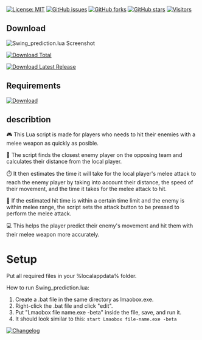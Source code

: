 [![License: MIT](https://img.shields.io/badge/License-MIT-yellow.svg)](https://opensource.org/licenses/MIT)
[![GitHub issues](https://img.shields.io/github/issues/titaniummachine1/Swing_prediction.lua.svg)](https://github.com/titaniummachine1/Swing_prediction.lua/issues)
[![GitHub forks](https://img.shields.io/github/forks/titaniummachine1/Swing_prediction.lua.svg)](https://github.com/titaniummachine1/Swing_prediction.lua/network)
[![GitHub stars](https://img.shields.io/github/stars/titaniummachine1/Swing_prediction.lua.svg)](https://github.com/titaniummachine1/Swing_prediction.lua/stargazers)
[![Visitors](https://visitor-badge.glitch.me/badge?page_id=titaniummachine1/Swing_prediction.lua)](https://github.com/titaniummachine1/Swing_prediction.lua)
## Download

![Swing_prediction.lua Screenshot](https://i.imgur.com/GfCARP3.png)

[![Download Total](https://img.shields.io/github/downloads/titaniummachine1/Swing_prediction.lua/total.svg?style=for-the-badge&logo=download)](https://github.com/titaniummachine1/Swing_prediction.lua/releases)


[![Download Latest Release](https://img.shields.io/github/downloads/titaniummachine1/Swing_prediction.lua/latest/Swing_prediction.lua.svg?style=for-the-badge&logo=download)](https://github.com/titaniummachine1/Swing_prediction.lua/releases)


## Requirements
[![Download](https://img.shields.io/badge/Download-Menu.lua_lnx00-blue?style=for-the-badge&logo=download)](https://github.com/lnx00/Lmaobox-LUA/blob/main/Menu.lua)




## describtion
🎮 This Lua script is made for players who needs to hit their enemies with a melee weapon as quickly as posible.

👥 The script finds the closest enemy player on the opposing team and calculates their distance from the local player.

⏱️ It then estimates the time it will take for the local player's melee attack to reach the enemy player by taking into account their distance, the speed of their movement, and the time it takes for the melee attack to hit.

👊 If the estimated hit time is within a certain time limit and the enemy is within melee range, the script sets the attack button to be pressed to perform the melee attack.

💻 This helps the player predict their enemy's movement and hit them with their melee weapon more accurately.

# Setup
Put all required files in your %localappdata% folder.

How to run Swing_prediction.lua:
  1. Create a .bat file in the same directory as lmaobox.exe.
  2. Right-click the .bat file and click "edit".
  3. Put "Lmaobox file name.exe -beta" inside the file, save, and run it.
  4. It should look similar to this: `start Lmaobox file-name.exe -beta`

[![Changelog](https://img.shields.io/badge/Changelog-Latest%20Release-blue?style=for-the-badge)](https://github.com/titaniummachine1/Swing_prediction.lua/compare/v1.3.9_stable...main)


